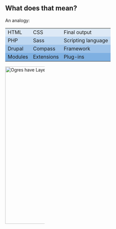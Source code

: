## What does that mean?

<p class="large">An analogy:</p>

<div class="mid-columns">
  <div style="width: 75%;">
    <table>
      <tr style="background-color: rgba(0, 100, 200, 0.125); ">
        <td>HTML</td>    <td>CSS</td>        <td>Final output</td>
      </tr>
      <tr style="background-color: rgba(0, 100, 200, 0.25); ">
        <td>PHP</td>     <td>Sass</td>       <td>Scripting language</td>
      </tr>
      <tr style="background-color: rgba(0, 100, 200, 0.375); ">
        <td>Drupal</td>  <td>Compass</td>    <td>Framework</td>
      </tr>
      <tr style="background-color: rgba(0, 100, 200, .5); ">
        <td>Modules</td> <td>Extensions</td> <td>Plug-ins</td>
      </tr>
    </table>
  </div>
  <div style="width: 25%">
    <img src="img/onions-have-layers.jpg" alt="Ogres have Layers" width="500" height="500"/>
  </div>
</div>
